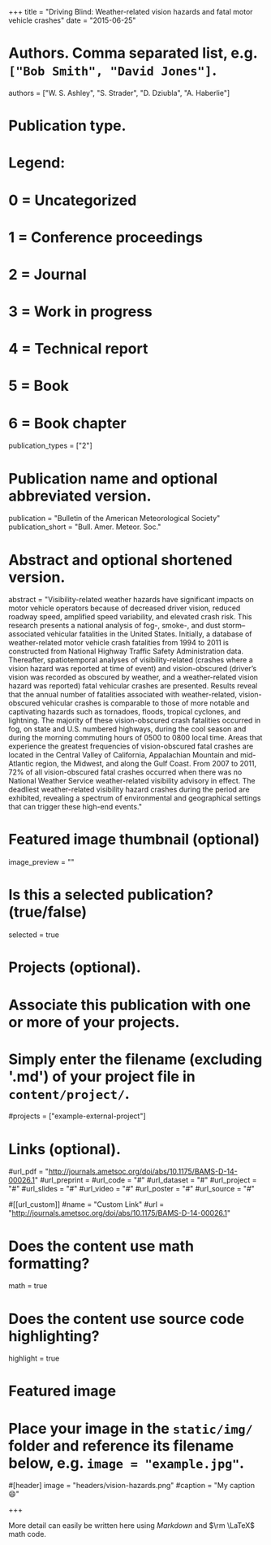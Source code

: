 +++
title = "Driving Blind: Weather-related vision hazards and fatal motor vehicle crashes"
date = "2015-06-25"

# Authors. Comma separated list, e.g. `["Bob Smith", "David Jones"]`.
authors = ["W. S. Ashley", "S. Strader", "D. Dziubla", "A. Haberlie"]

# Publication type.
# Legend:
# 0 = Uncategorized
# 1 = Conference proceedings
# 2 = Journal
# 3 = Work in progress
# 4 = Technical report
# 5 = Book
# 6 = Book chapter
publication_types = ["2"]

# Publication name and optional abbreviated version.
publication = "Bulletin of the American Meteorological Society"
publication_short = "Bull. Amer. Meteor. Soc."

# Abstract and optional shortened version.
abstract = "Visibility-related weather hazards have significant impacts on motor vehicle operators because of decreased driver vision, reduced roadway speed, amplified speed variability, and elevated crash risk. This research presents a national analysis of fog-, smoke-, and dust storm–associated vehicular fatalities in the United States. Initially, a database of weather-related motor vehicle crash fatalities from 1994 to 2011 is constructed from National Highway Traffic Safety Administration data. Thereafter, spatiotemporal analyses of visibility-related (crashes where a vision hazard was reported at time of event) and vision-obscured (driver’s vision was recorded as obscured by weather, and a weather-related vision hazard was reported) fatal vehicular crashes are presented. Results reveal that the annual number of fatalities associated with weather-related, vision-obscured vehicular crashes is comparable to those of more notable and captivating hazards such as tornadoes, floods, tropical cyclones, and lightning. The majority of these vision-obscured crash fatalities occurred in fog, on state and U.S. numbered highways, during the cool season and during the morning commuting hours of 0500 to 0800 local time. Areas that experience the greatest frequencies of vision-obscured fatal crashes are located in the Central Valley of California, Appalachian Mountain and mid-Atlantic region, the Midwest, and along the Gulf Coast. From 2007 to 2011, 72% of all vision-obscured fatal crashes occurred when there was no National Weather Service weather-related visibility advisory in effect. The deadliest weather-related visibility hazard crashes during the period are exhibited, revealing a spectrum of environmental and geographical settings that can trigger these high-end events."

# Featured image thumbnail (optional)
image_preview = ""

# Is this a selected publication? (true/false)
selected = true

# Projects (optional).
#   Associate this publication with one or more of your projects.
#   Simply enter the filename (excluding '.md') of your project file in `content/project/`.
#projects = ["example-external-project"]

# Links (optional).
#url_pdf = "http://journals.ametsoc.org/doi/abs/10.1175/BAMS-D-14-00026.1"
#url_preprint = 
#url_code = "#"
#url_dataset = "#"
#url_project = "#"
#url_slides = "#"
#url_video = "#"
#url_poster = "#"
#url_source = "#"

#[[url_custom]]
#name = "Custom Link"
#url = "http://journals.ametsoc.org/doi/abs/10.1175/BAMS-D-14-00026.1"

# Does the content use math formatting?
math = true

# Does the content use source code highlighting?
highlight = true

# Featured image
# Place your image in the `static/img/` folder and reference its filename below, e.g. `image = "example.jpg"`.
#[header]
image = "headers/vision-hazards.png"
#caption = "My caption :smile:"

+++

More detail can easily be written here using *Markdown* and $\rm \LaTeX$ math code.

